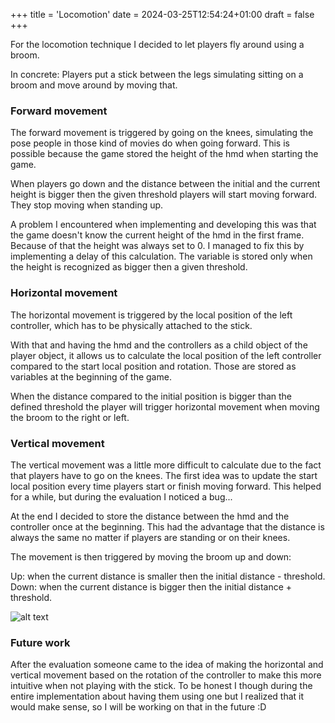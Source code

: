 +++
title = 'Locomotion'
date = 2024-03-25T12:54:24+01:00
draft = false
+++

For the locomotion technique I decided to let players fly around using a broom.


In concrete: Players put a stick between the legs simulating sitting on a broom and move around by moving that.


### Forward movement


The forward movement is triggered by going on the knees, simulating the pose people in those kind of movies do when going forward.
This is possible because the game stored the height of the hmd when starting the game.


When players go down and the distance between the initial and the current height is bigger then the given threshold players will start moving forward.
They stop moving when standing up.


A problem I encountered when implementing and developing this was that the game doesn't know the current height of the hmd in the first frame.
Because of that the height was always set to 0. I managed to fix this by implementing a delay of this calculation.
The variable is stored only when the height is recognized as bigger then a given threshold.


### Horizontal movement


The horizontal movement is triggered by the local position of the left controller, which has to be physically attached to the stick.


With that and having the hmd and the controllers as a child object of the player object, it allows us to calculate the local position of the left controller compared to the start local position and rotation.
Those are stored as variables at the beginning of the game.


When the distance compared to the initial position is bigger than the defined threshold the player will trigger horizontal movement when moving the broom to the right or left.




### Vertical movement


The vertical movement was a little more difficult to calculate due to the fact that players have to go on the knees.
The first idea was to update the start local position every time players start or finish moving forward.
This helped for a while, but during the evaluation I noticed a bug...


At the end I decided to store the distance between the hmd and the controller once at the beginning.
This had the advantage that the distance is always the same no matter if players are standing or on their knees.


The movement is then triggered by moving the broom up and down:


Up: when the current distance is smaller then the initial distance - threshold.
Down: when the current distance is bigger then the initial distance + threshold.

![alt text](/img/BroomMovement.png "Title Text")


### Future work


After the evaluation someone came to the idea of making the horizontal and vertical movement based on the rotation of the controller to make this more intuitive when not playing with the stick.
To be honest I though during the entire implementation about having them using one but I realized that it would make sense, so I will be working on that in the future :D

